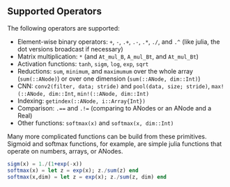 ## Supported Operators
The following operators are supported:
  - Element-wise binary operators: `+`, `-`, `.+`, `.-`, `.*`, `./`, and `.^` (like julia, the dot versions broadcast if necessary)
  - Matrix multiplication: `*` (and `At_mul_B`, `A_mul_Bt`, and `At_mul_Bt`)
  - Activation functions: `tanh`, `sigm`, `log`, `exp`, `sqrt`
  - Reductions: `sum`, `minimum`, and `maximumum` over the whole array (`sum(::ANode)`) or over one dimension (`sum(::ANode, dim::Int)`)
  - CNN: `conv2(filter, data; stride)` and `pool(data, size; stride)`, `max!(::ANode, dim::Int`, `min!(::ANode, dim::Int)`
  - Indexing: `getindex(::ANode, i::Array{Int})`
  - Comparison: `.==` and `.!=` (comparing to ANodes or an ANode and a Real)
  - Other functions: `softmax(x)` and `softmax(x, dim::Int)`

Many more complicated functions can be build from these primitives.  Sigmoid
and softmax functions, for example, are simple julia functions that operate on
numbers, arrays, or ANodes.
```julia
sigm(x) = 1./(1+exp(-x))
softmax(x) = let z = exp(x); z./sum(z) end
softmax(x,dim) = let z = exp(x); z./sum(z, dim) end
```

